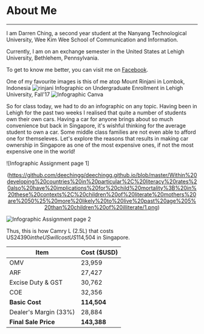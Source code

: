 # About Me
---
I am Darren Ching, a second year student at the Nanyang Technological University, Wee Kim Wee School of Communication and Information.

Currently, I am on an exchange semester in the United States at Lehigh University, Bethlehem, Pennsylvania.

To get to know me better, you can visit me on [Facebook](https://www.facebook.com/manucraze). 

One of my favourite images is this of me atop Mount Rinjani in Lombok, Indonesia
![rinjani](http://rinjaninationalpark.com/wp-content/uploads/2016/09/gunungrinjanilombok21.jpg) 
Infographic on Undergraduate Enrollment in Lehigh University, Fall'17
![Infographic Canva](https://github.com/deechingg/deechingg.github.io/blob/master/economy.png?raw=true)

So for class today, we had to do an infographic on any topic. Having been in Lehigh for the past two weeks I realised that quite a number of students own their own cars. Having a car for anyone brings about so much convenience but back in Singapore, it's wishful thinking for the average student to own a car. Some middle class families are not even able to afford one for themseleves. Let's explore the reasons that results in making car ownership in Singapore as one of the most expensive ones, if not the most expensive one in the world! 

![Infographic Assignment page 1]<p align="center">(https://github.com/deechingg/deechingg.github.io/blob/master/Within%20developing%20countries%20in%20particular%2C%20literacy%20rates%20also%20have%20implications%20for%20child%20mortality%3B%20in%20these%20contexts%2C%20children%20of%20literate%20mothers%20are%2050%25%20more%20likely%20to%20live%20past%20age%205%20than%20children%20of%20illiterate/1.png)</p>
![Infographic Assignment page 2](https://github.com/deechingg/deechingg.github.io/blob/master/Within%20developing%20countries%20in%20particular%2C%20literacy%20rates%20also%20have%20implications%20for%20child%20mortality%3B%20in%20these%20contexts%2C%20children%20of%20literate%20mothers%20are%2050%25%20more%20likely%20to%20live%20past%20age%205%20than%20children%20of%20illiterate.png)

Thus, this is how Camry L (2.5L) that costs US$24390 in the US will cost US$114,504 in Singapore. 

| **Item**  |  **Cost ($USD)** |
| ------------- | ------------- |
| OMV  | 23,959  |
| ARF  | 27,427  |
| Excise Duty & GST  | 30,762  |
| COE  |  32,356 |
| **Basic Cost**  | **114,504**  |
| Dealer's Margin (33%) | 28,884  |
| **Final Sale Price**  |  **143,388**  |
